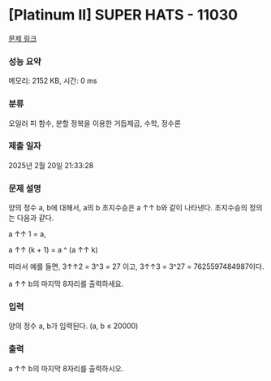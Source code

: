 # [Platinum II] SUPER HATS - 11030 

[문제 링크](https://www.acmicpc.net/problem/11030) 

### 성능 요약

메모리: 2152 KB, 시간: 0 ms

### 분류

오일러 피 함수, 분할 정복을 이용한 거듭제곱, 수학, 정수론

### 제출 일자

2025년 2월 20일 21:33:28

### 문제 설명

<p>양의 정수 a, b에 대해서, a의 b 초지수승은 a ↑↑ b와 같이 나타낸다. 초지수승의 정의는 다음과 같다.</p>

<p>a ↑↑ 1 = a,</p>

<p>a ↑↑ (k + 1) = a ^ (a ↑↑ k)</p>

<p>따라서 예를 들면, 3↑↑2 = 3^3 = 27 이고, 3↑↑3 = 3^27 = 7625597484987이다.</p>

<p>a ↑↑ b의 마지막 8자리를 출력하세요.</p>

### 입력 

 <p>양의 정수 a, b가 입력된다. (a, b ≤ 20000)</p>

### 출력 

 <p>a ↑↑ b의 마지막 8자리를 출력하시오.</p>


